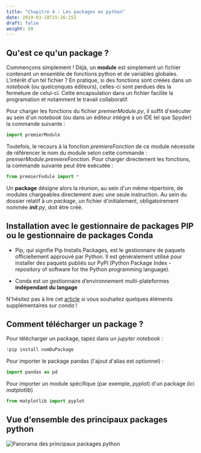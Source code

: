 ```yaml
---
title: "Chapitre 4 : Les packages en python"
date: 2019-03-18T15:26:15Z
draft: false
weight: 50
---
```


## Qu'est ce qu'un package ?

Commençons simplement ! Déjà, un **module** est simplement un fichier contenant un ensemble de fonctions python et de variables globales. L'intérêt d'un tel fichier ? En pratique, si des fonctions sont créées dans un *notebook* (ou quelconques éditeurs), celles-ci sont perdues dès la fermeture de celui-ci. Cette encapsulation dans un fichier facilite la programation et notamment le travail collaboratif.

Pour charger les fonctions du fichier *premierModule.py*, il suffit d'exécuter au sein d'un *notebook* (ou dans un éditeur intégré à un IDE tel que Spyder) la commande suivante :

```python
import premierModule
```

Toutefois, le recours à la fonction *premiereFonction* de ce module nécessite de référencer le nom du module selon cette commande : *premierModule.premiereFonction*. Pour charger directement les fonctions, la commande suivante peut être exécutée :

```python
from premierFodule import *
```

Un **package** désigne alors la réunion, au sein d'un même répertoire, de modules chargeables directement avec une seule instruction. Au sein du dossier relatif à un *package*, un fichier d'initialement, obligatoirement nommée *__init__.py*, doit être créé. 

## Installation avec le gestionnaire de packages PIP ou le gestionnaire de packages Conda

* Pip, qui signifie Pip Installs Packages, est le gestionnaire de paquets officiellement approuvé par Python. Il est généralement utilisé pour installer des paquets publiés sur PyPI (Python Package Index -repository of software for the Python programming language).

* Conda est un gestionnaire d’environnement multi-plateformes **indépendant du langage**

N'hésitez pas à lire cet [article](https://jakevdp.github.io/blog/2016/08/25/conda-myths-and-misconceptions/) si vous souhaitez quelques éléments supplémentaires sur *conda* !


## Comment télécharger un package ?

Pour télécharger un package, tapez dans un *jupyter notebook* :

```python
!pip install nomDuPackage
```

Pour importer le package pandas (l'ajout d'alias est optionnel) :

```python
import pandas as pd
```
Pour importer un module spécifique (par exemple, *pyplot*) d'un package (ici *matplotlib*)

```python
from matplotlib import pyplot
```

## Vue d'ensemble des principaux packages python

![Panorama des principaux packages python](/images/packagesPython.jpeg "packagesPython")

